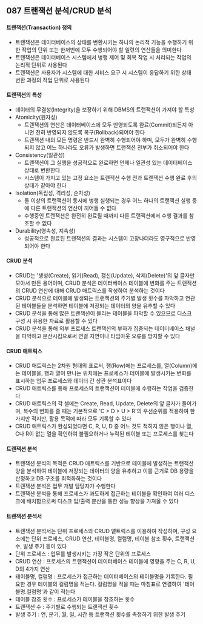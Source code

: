 ## 087 트랜잭션 분석/CRUD 분석

#### 트랜잭션(Transaction) 정의

- 트랜잭션은 데이터베이스의 상태를 변환시키는 하나의 논리적 기능을 수행하기 위한 작업의 단위 또는 한꺼번에 모두 수행되어야 할 일련의 연산들을 의미한다
- 트랜잭션은 데이터베이스 시스템에서 병행 제어 및 회복 작업 시 처리되는 작업의 논리적 단위로 사용된다
- 트랜잭션은 사용자가 시스템에 대한 서비스 요구 시 시스템이 응답하기 위한 상태 변환 과정의 작업 단위로 사용된다



#### 트랜잭션의 특성

- 데이터의 무결성(Integrity)을 보장하기 위해 DBMS의 트랜잭션이 가져야 할 특성
- Atomicity(원자성)
  - 트랜잭션의 연산은 데이터베이스에 모두 반영되도록 완료(Commit)되든지 아니면 전혀 반영되지 않도록 복구(Rollback)되어야 한다
  - 트랜잭션 내의 모든 명령은 반드시 완벽히 수행되어야 하며, 모두가 완벽히 수행되지 않고 어느 하나라도 오류가 발생하면 트랜잭션 전부가 취소되어야 한다
- Consistency(일관성)
  - 트랜잭션이 그 실행을 성공적으로 완료하면 언제나 일관성 있는 데이터베이스 상태로 변환한다
  - 시스템이 가지고 있는 고정 요소는 트랜잭션 수행 전과 트랜잭션 수행 완료 후의 상태가 같아야 한다
- Isolation(독립성, 격리성, 순차성)
  - 둘 이상의 트랜잭션이 동시에 병행 실행되는 경우 어느 하나의 트랜잭션 실행 중에 다른 트랜잭션의 연산이 끼어들 수 없다
  - 수행중인 트랜잭션은 완전히 완료될 때까지 다른 트랜잭션에서 수행 결과를 참조할 수 없다
- Durability(영속성, 지속성)
  - 성공적으로 완료된 트랜잭션의 결과는 시스템이 고장나더라도 영구적으로 반영되어야 한다



#### CRUD 분석

- CRUD는 '생성(Create), 읽기(Read), 갱신(Update), 삭제(Delete)'의 앞 글자만 모아서 만든 용어이며, CRUD 분석은 데이터베이스 테이블에 변화를 주는 트랜잭션의 CRUD 연산에 대해 CRUD 매트릭스를 작성하여 분석하는 것이다
- CRUD 분석으로 테이블에 발생되는 트랜잭션의 주기별 발생 횟수를 파악하고 연관된 테이블들을 분석하면 테이블에 저장되는 데이터의 양을 유추할 수 있다
- CRUD 분석을 통해 많은 트랜잭션이 몰리는 테이블을 파악할 수 있으므로 디스크 구성 시 유용한 자료로 활용할 수 있다
- CRUD 분석을 통해 외부 프로세스 트랜잭션의 부하가 집중되는 데이터베이스 채널을 파악하고 분산시킴으로써 연결 지연이나 타임아웃 오류를 방지할 수 있다



#### CRUD 매트릭스

- CRUD 매트릭스는 2차원 형태의 표로서, 행(Row)에는 프로세스를, 열(Column)에는 테이블을, 행과 열이 만나는 위치에는 프로세스가 테이블에 발생시키는 변화를 표시하는 업무 프로세스와 데이터 간 상관 분석표이다
- CRUD 매트릭스를 통해 프로세스의 트랜잭션이 테이블에 수행하는 작업을 검증한다
- CRUD 매트릭스의 각 셀에는 Create, Read, Update, Delete의 앞 글자가 들어가며, 복수의 변화를 줄 때는 기본적으로 'C > D > U > R'의 우선순위를 적용하여 한 가지만 적지만, 활용 목적에 따라 모두 기록할 수 있다
- CRUD 매트릭스가 완성되었다면 C, R, U, D 중 어느 것도 적히지 않은 행이나 열, C나 R이 없는 열을 확인하여 불필요하거나 누락된 테이블 또는 프로세스를 찾는다



#### 트랜잭션 분석

- 트랜잭션 분석의 목적은 CRUD 매트릭스를 기반으로 테이블에 발생하는 트랜잭션 양을 분석하여 테이블에 저장되는 데이터의 양을 유추하고 이를 근거로 DB 용량을 산정하고 DB 구조를 최적화하는 것이다
- 트랜잭션 분석은 업무 개발 담당자가 수행한다
- 트랜잭션 분석을 통해 프로세스가 과도하게 접근하는 테이블을 확인하여 여러 디스크에 배치함으로써 디스크 입/출력 분산을 통한 성능 향상을 가져올 수 있다



#### 트랜잭션 분석서

- 트랜잭션 분석서는 단위 프로세스와 CRUD 맽트릭스를 이용하여 작성하며, 구성 요소에는 단위 프로세스, CRUD 연산, 테이블명, 컬럼명, 테이블 참조 횟수, 트랜잭션 수, 발생 주기 등이 있다
- 단위 프로세스 : 업무를 발생시키는 가장 작은 단위의 프로세스
- CRUD 연산 : 프로세스의 트랜잭션이 데이터베이스 테이블에 영향을 주는 C, R, U, D의 4가지 연산
- 테이블명, 컬럼명 : 프로세스가 접근하는 데이터베이스의 테이블명을 기록한다. 필요한 경우 테이블의 컬럼명을 적는다. 컬럼명을 적을 때는 마침표로 연결하여 '테이블명.컬럼명'과 같이 적는다
- 테이블 참조 횟수 : 프로세스가 테이블을 참조하는 횟수
- 트랜잭션 수 : 주기별로 수행되는 트랜잭션 횟수
- 발생 주기 : 연, 분기, 월, 일, 시간 등 트랜잭션 횟수를 측정하기 위한 발생 주기